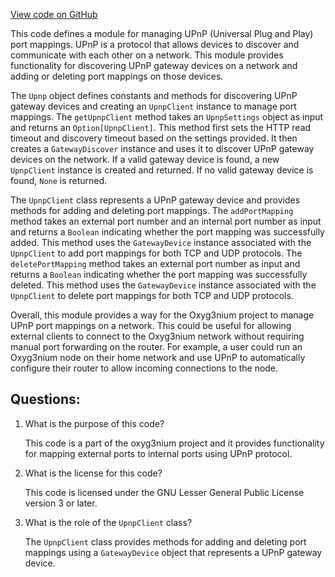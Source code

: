[View code on GitHub](https://github.com/oxyg3nium/oxyg3nium/flow/src/main/scala/org/oxyg3nium/flow/network/nat/Upnp.scala)

This code defines a module for managing UPnP (Universal Plug and Play) port mappings. UPnP is a protocol that allows devices to discover and communicate with each other on a network. This module provides functionality for discovering UPnP gateway devices on a network and adding or deleting port mappings on those devices.

The `Upnp` object defines constants and methods for discovering UPnP gateway devices and creating an `UpnpClient` instance to manage port mappings. The `getUpnpClient` method takes an `UpnpSettings` object as input and returns an `Option[UpnpClient]`. This method first sets the HTTP read timeout and discovery timeout based on the settings provided. It then creates a `GatewayDiscover` instance and uses it to discover UPnP gateway devices on the network. If a valid gateway device is found, a new `UpnpClient` instance is created and returned. If no valid gateway device is found, `None` is returned.

The `UpnpClient` class represents a UPnP gateway device and provides methods for adding and deleting port mappings. The `addPortMapping` method takes an external port number and an internal port number as input and returns a `Boolean` indicating whether the port mapping was successfully added. This method uses the `GatewayDevice` instance associated with the `UpnpClient` to add port mappings for both TCP and UDP protocols. The `deletePortMapping` method takes an external port number as input and returns a `Boolean` indicating whether the port mapping was successfully deleted. This method uses the `GatewayDevice` instance associated with the `UpnpClient` to delete port mappings for both TCP and UDP protocols.

Overall, this module provides a way for the Oxyg3nium project to manage UPnP port mappings on a network. This could be useful for allowing external clients to connect to the Oxyg3nium network without requiring manual port forwarding on the router. For example, a user could run an Oxyg3nium node on their home network and use UPnP to automatically configure their router to allow incoming connections to the node.
## Questions: 
 1. What is the purpose of this code?
    
    This code is a part of the oxyg3nium project and it provides functionality for mapping external ports to internal ports using UPnP protocol.

2. What is the license for this code?
    
    This code is licensed under the GNU Lesser General Public License version 3 or later.

3. What is the role of the `UpnpClient` class?
    
    The `UpnpClient` class provides methods for adding and deleting port mappings using a `GatewayDevice` object that represents a UPnP gateway device.